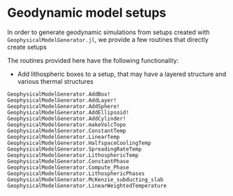 # Geodynamic model setups

In order to generate geodynamic simulations from setups created with `GeophysicalModelGenerator.jl`, we provide a few routines that directly create setups 

The routines provided here have the following functionality:
- Add lithospheric boxes to a setup, that may have a layered structure and various thermal structures

```@docs
GeophysicalModelGenerator.AddBox!
GeophysicalModelGenerator.AddLayer!
GeophysicalModelGenerator.AddSphere!
GeophysicalModelGenerator.AddEllipsoid!
GeophysicalModelGenerator.AddCylinder!
GeophysicalModelGenerator.makeVolcTopo
GeophysicalModelGenerator.ConstantTemp
GeophysicalModelGenerator.LinearTemp
GeophysicalModelGenerator.HalfspaceCoolingTemp
GeophysicalModelGenerator.SpreadingRateTemp
GeophysicalModelGenerator.LithosphericTemp
GeophysicalModelGenerator.ConstantPhase
GeophysicalModelGenerator.Compute_Phase
GeophysicalModelGenerator.LithosphericPhases
GeophysicalModelGenerator.McKenzie_subducting_slab
GeophysicalModelGenerator.LinearWeightedTemperature
```
